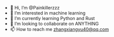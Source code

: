 - 👋 Hi, I’m @Painkillerzzz
- 👀 I’m interested in machine learning
- 🌱 I’m currently learning Python and Rust
- 💞️ I’m looking to collaborate on ANYTHING
- 📫 How to reach me zhangxiangyu40@qq.com

<!---
Painkillerzzz/Painkillerzzz is a ✨ special ✨ repository because its `README.md` (this file) appears on your GitHub profile.
You can click the Preview link to take a look at your changes.
--->
